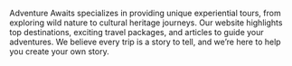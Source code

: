 Adventure Awaits specializes in providing unique experiential tours, from exploring wild nature to cultural heritage journeys. Our website highlights top destinations, exciting travel packages, and articles to guide your adventures. We believe every trip is a story to tell, and we’re here to help you create your own story.
